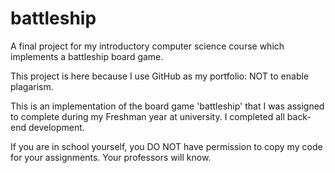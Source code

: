 # battleship
A final project for my introductory computer science course which implements a battleship board game.

This project is here because I use GitHub as my portfolio: NOT to enable plagarism.

This is an implementation of the board game 'battleship' that I was assigned to complete during my Freshman year at university.
I completed all back-end development.

If you are in school yourself, you DO NOT have permission to copy my code for your assignments. Your professors will know.
